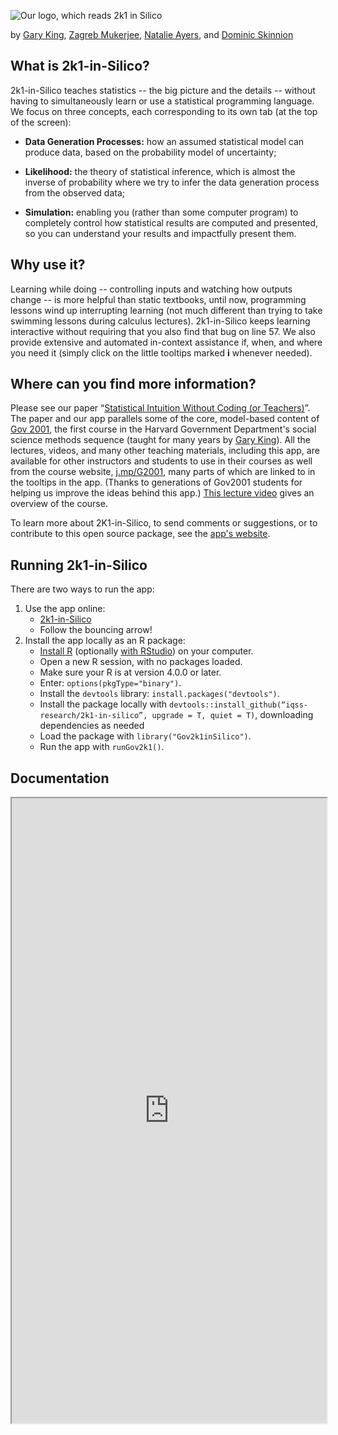 ![Our logo, which reads 2k1 in Silico](https://projects.iq.harvard.edu/files/2k1-in-silico/files/2k1silicologo_v2_0.png)

by <a href="garyking.org" title="">Gary King</a>, <a href="https://politicalscience.yale.edu/people/zagreb-mukerjee" title="">Zagreb Mukerjee</a>, <a href="https://natalie-ayers.github.io/home/" title="">Natalie Ayers</a>, and <a href="https://dskinnion.github.io/">Dominic Skinnion</a>

## What is 2k1-in-Silico?

2k1-in-Silico teaches statistics -- the big picture and the details -- without having to simultaneously learn or use a statistical programming language. We focus on three concepts, each corresponding to its own tab (at the top of the screen):

* **Data Generation Processes:** how an assumed statistical model can produce data, based on the probability model of uncertainty;

* **Likelihood:** the theory of statistical inference, which is almost the inverse of probability where we try to infer the data generation process from the observed data;

* **Simulation:** enabling you (rather than some computer program) to completely control how statistical results are computed and presented, so you can understand your results and impactfully present them.

## Why use it?

Learning while doing -- controlling inputs and watching how outputs change -- is more helpful than static textbooks, until now, programming lessons wind up interrupting learning (not much different than trying to take swimming lessons during calculus lectures). 2k1-in-Silico keeps learning interactive without requiring that you also find that bug on line 57. We also provide extensive and automated in-context assistance if, when, and where you need it (simply click on the little tooltips marked **i** whenever needed).

## Where can you find more information?

Please see our paper “<a target="_blank" href="https://garyking.org/2k1">Statistical Intuition Without Coding (or Teachers)</a>”. The paper and our app parallels some of the core, model-based content of <a target="_blank" href="https://projects.iq.harvard.edu/gov2001/">Gov 2001</a>, the first course in the Harvard Government Department's social science methods sequence (taught for many years by <a target="_blank" href="http://garyking.org">Gary King</a>). All the lectures, videos, and many other teaching materials, including this app, are available for other instructors and students to use in their courses as well from the course website, <a target="_blank" href="https://projects.iq.harvard.edu/gov2001/">j.mp/G2001</a>, many parts of which are linked to in the tooltips in the app. (Thanks to generations of Gov2001 students for helping us improve the ideas behind this app.) <a target="_blank" href="https://youtu.be/qs2uCuDL2OQ?t=2416">This lecture video</a> gives an overview of the course.

To learn more about 2K1-in-Silico, to send comments or suggestions, or to contribute to this open source package, see the <a target="_blank"  href = "https://projects.iq.harvard.edu/2k1-in-silico/home">app's website</a>.

## Running 2k1-in-Silico

There are two ways to run the app: 
1. Use the app online: 
   - <a href = "https://2k1.iq.harvard.edu">2k1-in-Silico</a> 
   - Follow the bouncing arrow! 
2. Install the app locally as an R package: 
   - <a href = "https://www.r-project.org/">Install R</a> (optionally <a href = "https://www.rstudio.com/products/rstudio/download/">with RStudio</a>) on your computer.
   - Open a new R session, with no packages loaded.
   - Make sure your R is at version 4.0.0 or later.
   - Enter: `options(pkgType="binary")`.
   - Install the `devtools` library: `install.packages("devtools")`. 
   - Install the package locally with `devtools::install_github(“iqss-research/2k1-in-silico”, upgrade = T, quiet = T)`, downloading dependencies as needed 
   - Load the package with `library("Gov2k1inSilico")`. 
   - Run the app with `runGov2k1()`.
  
## Documentation

<div style="text-align: center"><iframe src="https://docs.google.com/document/d/1tpIl1o8iZB6jQKyyOAEGQLIfs-wRY2lYGte7qJ9ylYE" width="100%" height="1000px" ></iframe></div>
